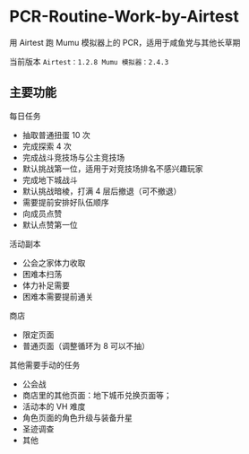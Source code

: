 # PCR-Routine-Work-by-Airtest
用 Airtest 跑 Mumu 模拟器上的 PCR，适用于咸鱼党与其他长草期

当前版本 `Airtest：1.2.8 Mumu 模拟器：2.4.3`

## 主要功能

每日任务
 - 抽取普通扭蛋 10 次
 - 完成探索 4 次
 - 完成战斗竞技场与公主竞技场
  - 默认挑战第一位，适用于对竞技场排名不感兴趣玩家
 - 完成地下城战斗
  - 默认挑战暗棱，打满 4 层后撤退（可不撤退）
  - 需要提前安排好队伍顺序
 - 向成员点赞
  - 默认点赞第一位

活动副本
 - 公会之家体力收取
 - 困难本扫荡
  - 体力补足需要
  - 困难本需要提前通关

商店
 - 限定页面
 - 普通页面（调整循环为 8 可以不抽）

其他需要手动的任务
 - 公会战
 - 商店里的其他页面：地下城币兑换页面等；
 - 活动本的 VH 难度
 - 角色页面的角色升级与装备升星
 - 圣迹调查
 - 其他
